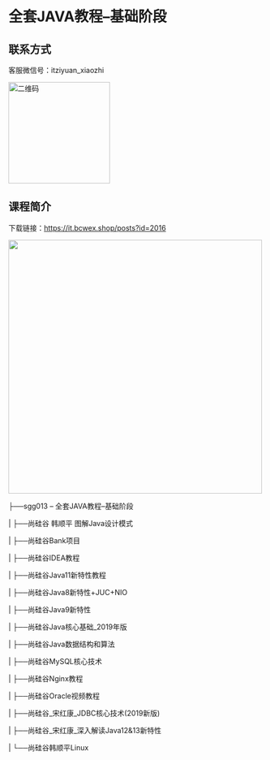 # 全套JAVA教程&#8211;基础阶段

## 联系方式

客服微信号：itziyuan_xiaozhi

<img src="https://ziyuanyun.oss-cn-guangzhou.aliyuncs.com/common/20240614073449/666b82192834a.jpg" width="200" height="200" alt="二维码">

## 课程简介

下载链接：https://it.bcwex.shop/posts?id=2016

<img src="https://ziyuanyun.oss-cn-guangzhou.aliyuncs.com/yun/20240515183629/6644902d34f49.jpg" width="500" alt="">

  ├──sgg013 &#8211; 全套JAVA教程&#8211;基础阶段

 | ├──尚硅谷 韩顺平 图解Java设计模式

 | ├──尚硅谷Bank项目

 | ├──尚硅谷IDEA教程

 | ├──尚硅谷Java11新特性教程

 | ├──尚硅谷Java8新特性+JUC+NIO

 | ├──尚硅谷Java9新特性

 | ├──尚硅谷Java核心基础_2019年版

 | ├──尚硅谷Java数据结构和算法

 | ├──尚硅谷MySQL核心技术

 | ├──尚硅谷Nginx教程

 | ├──尚硅谷Oracle视频教程

 | ├──尚硅谷_宋红康_JDBC核心技术(2019新版)

 | ├──尚硅谷_宋红康_深入解读Java12&amp;13新特性

 | └──尚硅谷韩顺平Linux

  
